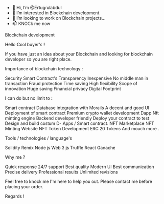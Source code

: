 - 👋 Hi, I’m @Ertugrulabdul
- 👀 I’m interested in Blockchain development 
- 💞️ I’m looking to work on Blockchain projects...
- 📫 KNOCk me now 


Blockchain development

Hello Cool buyer's  ! 

If you have just an idea about your Blockchain and looking for blockchain developer so you are right place.

Importance of blockchain technology :

Security
Smart Contract's
Transparency
Inexpensive
No middle man in transaction
Fraud protection
Time saving
High flexibility
Scope of innovation
Huge saving
Financial privacy
Digital Footprint

 
I can do but no limit to :

Smart contract
Database integration with Morails
A decent and good UI
Deployment of smart contract 
Premium crypto wallet development
Dapp
Nft minting engine
Backend developer friendly
Deploy your contract to test
Design and build costum D- Apps / Smart contract.
NFT Marketplace
NFT Minting Website
NFT Token Development
ERC 20 Tokens
And mouch more .



Tools / technologies / language's

Solidity
Remix
Node js
Web 3 js 
Truffle
React
Ganache


Why me ?

Quick response
24/7 support
Best quality
Modern UI
Best communication
Precise delivery
Professional results
Unlimited revisions

Feel free to knock me I'm here to help you out. Please contact me before placing your order.

Regards !
